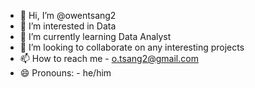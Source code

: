 - 👋 Hi, I’m @owentsang2
- 👀 I’m interested in Data
- 🌱 I’m currently learning Data Analyst
- 💞️ I’m looking to collaborate on any interesting projects
- 📫 How to reach me - o.tsang2@gmail.com
- 😄 Pronouns: - he/him

<!---
owentsang2/owentsang2 is a ✨ special ✨ repository because its `README.md` (this file) appears on your GitHub profile.
You can click the Preview link to take a look at your changes.
--->
